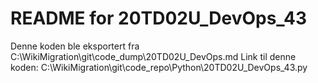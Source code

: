 # README for 20TD02U_DevOps_43
Denne koden ble eksportert fra C:\WikiMigration\git\code_dump\20TD02U_DevOps.md
Link til denne koden: C:\WikiMigration\git\code_repo\Python\20TD02U_DevOps_43.py
